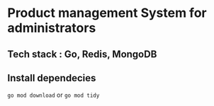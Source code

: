 # Product management System for administrators 

## Tech stack : Go, Redis, MongoDB

## Install dependecies 

`go mod download` or `go mod tidy`
